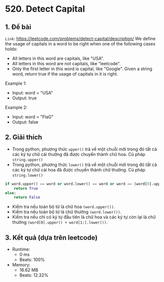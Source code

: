 # 520. Detect Capital
## 1. Đề bài
`Link`: https://leetcode.com/problems/detect-capital/description/
We define the usage of capitals in a word to be right when one of the following cases holds:
- All letters in this word are capitals, like "USA".
- All letters in this word are not capitals, like "leetcode".
- Only the first letter in this word is capital, like "Google".
Given a string word, return true if the usage of capitals in it is right. 

Example 1: 
- Input: word = "USA"
- Output: true

Example 2: 
- Input: word = "FlaG"
- Output: false
## 2. Giải thích   
- Trong python, phương thức `upper()` trả về một chuỗi mới trong đó tất cả các ký tự chữ cái thường đã được chuyển thành chữ hoa. Cú pháp `string.upper()`
- Trong python, phương thức `lower()` trả về một chuỗi mới trong đó tất cả các ký tự chữ cái hoa đã được chuyển thành chữ thường. Cú pháp `string.lower()` 
```python
if word.upper() == word or word.lower() == word or word == (word[0].upper() + word[1:].lower()):
    return True
else:
    return False
``` 
- Kiểm tra nếu toàn bộ từ là chữ hoa `(word.upper())`.
- Kiểm tra nếu toàn bộ từ là chữ thường `(word.lower())`.
- Kiểm tra nếu chỉ có ký tự đầu tiên là chữ hoa và các ký tự còn lại là chữ thường `(word[0].upper() + word[1:].lower())`.
## 3. Kết quả (dựa trên leetcode)
- Runtime:
    + 0 ms
    + Beats: 100%
- Memory:
    + 16.62 MB
    + Beats: 12.32%